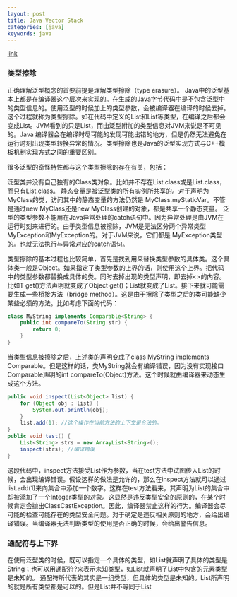 ```yaml
---
layout: post
title: Java Vector Stack
categories: [java]
keywords: java
---
```


[link](http://www.infoq.com/cn/articles/cf-java-generics)

### 类型擦除

正确理解泛型概念的首要前提是理解类型擦除（type erasure）。 Java中的泛型基本上都是在编译器这个层次来实现的。在生成的Java字节代码中是不包含泛型中的类型信息的。使用泛型的时候加上的类型参数，会被编译器在编译的时候去掉。这个过程就称为类型擦除。如在代码中定义的List<Object>和List<String>等类型，在编译之后都会变成List。JVM看到的只是List，而由泛型附加的类型信息对JVM来说是不可见的。Java 编译器会在编译时尽可能的发现可能出错的地方，但是仍然无法避免在运行时刻出现类型转换异常的情况。类型擦除也是Java的泛型实现方式与C++模板机制实现方式之间的重要区别。

很多泛型的奇怪特性都与这个类型擦除的存在有关，包括：

泛型类并没有自己独有的Class类对象。比如并不存在List<String>.class或是List<Integer>.class，而只有List.class。
静态变量是被泛型类的所有实例所共享的。对于声明为MyClass<T>的类，访问其中的静态变量的方法仍然是 MyClass.myStaticVar。不管是通过new MyClass<String>还是new MyClass<Integer>创建的对象，都是共享一个静态变量。
泛型的类型参数不能用在Java异常处理的catch语句中。因为异常处理是由JVM在运行时刻来进行的。由于类型信息被擦除，JVM是无法区分两个异常类型MyException<String>和MyException<Integer>的。对于JVM来说，它们都是 MyException类型的。也就无法执行与异常对应的catch语句。

类型擦除的基本过程也比较简单，首先是找到用来替换类型参数的具体类。这个具体类一般是Object。如果指定了类型参数的上界的话，则使用这个上界。把代码中的类型参数都替换成具体的类。同时去掉出现的类型声明，即去掉<>的内容。比如T get()方法声明就变成了Object get()；List<String>就变成了List。接下来就可能需要生成一些桥接方法（bridge method）。这是由于擦除了类型之后的类可能缺少某些必须的方法。比如考虑下面的代码：

```java
class MyString implements Comparable<String> {
    public int compareTo(String str) {        
        return 0;    
    }
} 
```

当类型信息被擦除之后，上述类的声明变成了class MyString implements Comparable。但是这样的话，类MyString就会有编译错误，因为没有实现接口Comparable声明的int compareTo(Object)方法。这个时候就由编译器来动态生成这个方法。

```java
public void inspect(List<Object> list) {    
    for (Object obj : list) {        
        System.out.println(obj);    
    }    
    list.add(1); //这个操作在当前方法的上下文是合法的。 
}
public void test() {    
    List<String> strs = new ArrayList<String>();    
    inspect(strs); //编译错误 
}  
```

这段代码中，inspect方法接受List<Object>作为参数，当在test方法中试图传入List<String>的时候，会出现编译错误。假设这样的做法是允许的，那么在inspect方法就可以通过list.add(1)来向集合中添加一个数字。这样在test方法看来，其声明为List<String>的集合中却被添加了一个Integer类型的对象。这显然是违反类型安全的原则的，在某个时候肯定会抛出ClassCastException。因此，编译器禁止这样的行为。编译器会尽可能的检查可能存在的类型安全问题。对于确定是违反相关原则的地方，会给出编译错误。当编译器无法判断类型的使用是否正确的时候，会给出警告信息。 

### 通配符与上下界
    
在使用泛型类的时候，既可以指定一个具体的类型，如List<String>就声明了具体的类型是String；也可以用通配符?来表示未知类型，如List<?>就声明了List中包含的元素类型是未知的。 通配符所代表的其实是一组类型，但具体的类型是未知的。List<?>所声明的就是所有类型都是可以的。但是List<?>并不等同于List<Object>。List<Object>实际上确定了List中包含的是Object及其子类，在使用的时候都可以通过Object来进行引用。而List<?>则其中所包含的元素类型是不确定。其中可能包含的是String，也可能是 Integer。如果它包含了String的话，往里面添加Integer类型的元素就是错误的。正因为类型未知，就不能通过new ArrayList<?>()的方法来创建一个新的ArrayList对象。因为编译器无法知道具体的类型是什么。但是对于 List<?>中的元素确总是可以用Object来引用的，因为虽然类型未知，但肯定是Object及其子类。考虑下面的代码：

```java
public void wildcard(List<?> list) {
    list.add(1);//编译错误 
}  
```

因为对于List<?>中的元素只能用Object来引用，在有些情况下不是很方便。在这些情况下，可以使用上下界来限制未知类型的范围。 如List<? extends Number>说明List中可能包含的元素类型是Number及其子类。而List<? super Number>则说明List中包含的是Number及其父类。当引入了上界之后，在使用类型的时候就可以使用上界类中定义的方法。比如访问 List<? extends Number>的时候，就可以使用Number类的intValue等方法。

## 问题

2. Java的泛型是如何工作的 ? 什么是类型擦除 ?

泛型是通过类型擦除来实现的，编译器在编译时擦除了所有类型相关的信息，所以在运行时不存在任何类型相关的信息。例如List<String>在运行时仅用一个List来表示。这样做的目的，是确保能和Java 5之前的版本开发二进制类库进行兼容。你无法在运行时访问到类型参数，因为编译器已经把泛型类型转换成了原始类型。根据你对这个泛型问题的回答情况，你会得到一些后续提问，比如为什么泛型是由类型擦除来实现的或者给你展示一些会导致编译器出错的错误泛型代码。请阅读我的Java中泛型是如何工作的来了解更多信息。

3. 什么是泛型中的限定通配符和非限定通配符 ?

限定通配符对类型进行了限制。有两种限定通配符，一种是<? extends T>它通过确保类型必须是T的子类来设定类型的上界，另一种是<? super T>它通过确保类型必须是T的父类来设定类型的下界。泛型类型必须用限定内的类型来进行初始化，否则会导致编译错误。另一方面<?>表示了非限定通配符，因为<?>可以用任意类型来替代。更多信息请参阅我的文章泛型中限定通配符和非限定通配符之间的区别。

这两个List的声明都是限定通配符的例子，List<? extends T>可以接受任何继承自T的类型的List，而List<? super T>可以接受任何T的父类构成的List。例如List<? extends Number>可以接受List<Integer>或List<Float>。在本段出现的连接中可以找到更多信息。

8. 你可以把List<String>传递给一个接受List<Object>参数的方法吗？


对任何一个不太熟悉泛型的人来说，这个Java泛型题目看起来令人疑惑，因为乍看起来String是一种Object，所以List<String>应当可以用在需要List<Object>的地方，但是事实并非如此。真这样做的话会导致编译错误。如果你再深一步考虑，你会发现Java这样做是有意义的，因为List<Object>可以存储任何类型的对象包括String, Integer等等，而List<String>却只能用来存储Strings。

```java
List<Object> objectList;
List<String> stringList;
     
objectList = stringList;  //compilation error incompatible types
```

9. Array中可以用泛型吗?

这可能是Java泛型面试题中最简单的一个了，当然前提是你要知道Array事实上并不支持泛型，这也是为什么Joshua Bloch在Effective Java一书中建议使用List来代替Array，因为List可以提供编译期的类型安全保证，而Array却不能。

10. 如何阻止Java中的类型未检查的警告?

如果你把泛型和原始类型混合起来使用，例如下列代码，Java 5的javac编译器会产生类型未检查的警告，例如

```java
List<String> rawList = new ArrayList()
注意: Hello.java使用了未检查或称为不安全的操作; 
```

这种警告可以使用@SuppressWarnings("unchecked")注解来屏蔽。



下面的内容写的不太好理解

### 一、java泛型基本概念


Java语言中的泛型基本上完全在编译器中实现，由编译器执行类型检查和类型推断，然后生成普通的非泛型的字节码。这种实现技术称为擦除(erasure，编译器使用泛型类型信息保证类型安全，然后在生成字节码之前将其清除)。

### 二、什么是类型擦除

### 三、泛型优点

类型安全。泛型的一个主要目标就是提高Java程序的类型安全。使用泛型可以使编译器知道变量的类型限制，进而可以在更高程度上验证类型假设。如果没有泛型，那么类型的安全性主要由程序员来把握，这显然不如带有泛型的程序安全性高。
消除强制类型转换。泛型可以消除源代码中的许多强制类型转换，这样可以使代码更加可读，并减少出错的机会。

### 五、泛型和反射

既然泛型信息在编译后已完全抹去，那如何在运行时得到参数化的类型呢？

泛型是在Java平台上作为编译时转换实现的。编译器实际上生成与使用非泛型源代码时相同的字节指令，插入运行时类型转换以在每次访问时将值转换为正确的类型。尽管是相同的字节码，但是类型参数信息用一个新的签名（signature）属性记录在类模式中。JVM在装载类时记录这个签名信息，并在运行时通过反射使它可用。

### 六、通配符类型和受限泛型

通配符--使用一个?标识类型参数，是一种表示类或方法行为对于未知类型的类型约束的方法，比如“不管这个方法的参数x和y是哪种类型，它们必须是相同的类型”。

### 七、泛型不是协变（covariant）的，而数组则是协变的

数组是协变的，因为Integer是Number的子类型，数组类型Integer[]是Number[]的子类型，因此在任何需要Number[]值的地方都可以提供一个Integer[]值。

泛型不是协变的，List<Integer>不是List<Number>的子类型，试图在要求List<Number>的位置提供List<Integer>是一个类型错误。

因为数组和泛型的这个冲突，所以java语法规定不能创建参数化类型组成的数组，因为这样的数组会破坏类型的安全性。

java不允许这样的写法：List<Integer>[] list = new ArrayList<Integer>[]{};

但是List<Integer>[]本身可以作为类型参数，如：List<List<Integer>[]> list = new ArrayList<List<Integer>[]>();

另外未绑定的参数化类型数组new ArrayList<?>[3]是合法的。

但是List<Integer>[]本身可以作为类型参数，如：List<List<Integer>[]> list = new ArrayList<List<Integer>[]>();

另外未绑定的参数化类型数组new ArrayList<?>[3]是合法的。

### 八、泛型的类型捕获

泛型的类型捕获是从编译器的级别来说的，当我们定义了泛型的时候，如果使用了<? extends T>这种格式，编译器遇到一个这样带有通配符的变量的时候，它如何来进行识别操作呢？

编译器认为遇到T之后，对这些 T 而言一定有一个Class<T> 类型。但是它不知道 T 代表什么，但是 JVM 会为 T 定制一个占位符来代替T的类型。占位符被称为特殊通配符的捕获。这种情况下，编译器会为通配符提供一个名字，每个变量声明中出现的一个通配符都会获得JVM的一个捕获，因此在泛型声明中如果用了 public void method(Pointer<?,?> pointer)的话，JVM就会获取两个通配符名称，因为这个时候?也好，T也好，类型是未知的，任意未知的类型的参数在使用的时候相互之间是没有任何关系的。



